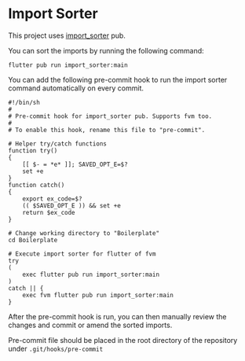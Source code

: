 # Import Sorter

This project uses [import_sorter](https://pub.dev/packages/import_sorter) pub.

You can sort the imports by running the following command:

```shell
flutter pub run import_sorter:main
```

You can add the following pre-commit hook to run the import sorter command automatically on every commit.

```shell
#!/bin/sh
#
# Pre-commit hook for import_sorter pub. Supports fvm too.
#
# To enable this hook, rename this file to "pre-commit".

# Helper try/catch functions
function try()
{
    [[ $- = *e* ]]; SAVED_OPT_E=$?
    set +e
}
function catch()
{
    export ex_code=$?
    (( $SAVED_OPT_E )) && set +e
    return $ex_code
}

# Change working directory to "Boilerplate"
cd Boilerplate

# Execute import sorter for flutter of fvm
try 
(
    exec flutter pub run import_sorter:main
)
catch || {
    exec fvm flutter pub run import_sorter:main
}
```

After the pre-commit hook is run, you can then manually review the changes and commit or amend the
sorted imports.

Pre-commit file should be placed in the root directory of the repository under `.git/hooks/pre-commit`
